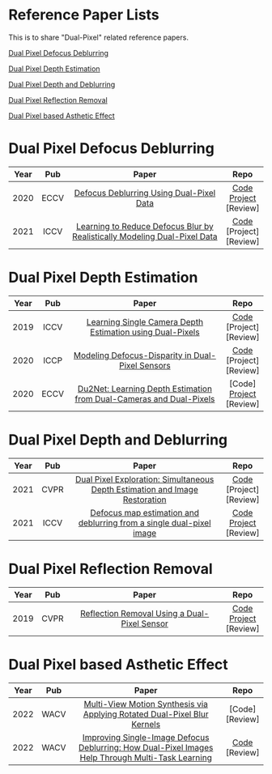 # Reference Paper Lists

This is to share "Dual-Pixel" related reference papers.

<!-- Use the same format for Repo [Code](github link) <br /> [Project](project link) <br /> [Review](review contents' link) -->
<!-- Review can be the link to ppt / pdf / word that summarizes contents of the paper. -->

[Dual Pixel Defocus Deblurring](#dual-pixel-defocus-deblurring)

[Dual Pixel Depth Estimation](#dual-pixel-depth-estimation)

[Dual Pixel Depth and Deblurring](#dual-pixel-depth-and-deblurring)

[Dual Pixel Reflection Removal](#dual-pixel-reflection-removal)

[Dual Pixel based Asthetic Effect](#dual-pixel-based-asthetic-effect)

# Dual Pixel Defocus Deblurring

|Year|Pub|Paper|Repo|
|:---:|:---:|:---:|:---:|
|2020|ECCV|[Defocus Deblurring Using Dual-Pixel Data](https://arxiv.org/abs/2005.00305)|[Code](https://github.com/Abdullah-Abuolaim/defocus-deblurring-dual-pixel) <br /> [Project](https://www.eecs.yorku.ca/~abuolaim/eccv_2020_dp_defocus_deblurring/) <br /> [Review]|
|2021|ICCV|[Learning to Reduce Defocus Blur by Realistically Modeling Dual-Pixel Data](https://arxiv.org/abs/2012.03255)|[Code](https://github.com/Abdullah-Abuolaim/recurrent-defocus-deblurring-synth-dual-pixel) <br /> [Project] <br /> [Review]|

# Dual Pixel Depth Estimation

|Year|Pub|Paper|Repo|
|:---:|:---:|:---:|:---:|
|2019|ICCV|[Learning Single Camera Depth Estimation using Dual-Pixels](https://arxiv.org/abs/1904.05822)|[Code](https://github.com/google-research/google-research/tree/master/dual_pixels) <br /> [Project] <br /> [Review]|
|2020|ICCP|[Modeling Defocus-Disparity in Dual-Pixel Sensors](https://abhijithpunnappurath.github.io/ICCP2020.pdf)|[Code](https://github.com/abhijithpunnappurath/dual-pixel-defocus-disparity) <br /> [Project] <br /> [Review]|
|2020|ECCV|[Du2Net: Learning Depth Estimation from Dual-Cameras and Dual-Pixels](https://arxiv.org/abs/2003.14299)|[Code] <br /> [Project](https://augmentedperception.github.io/du2net/) <br /> [Review]|

# Dual Pixel Depth and Deblurring

|Year|Pub|Paper|Repo|
|:---:|:---:|:---:|:---:|
|2021|CVPR|[Dual Pixel Exploration: Simultaneous Depth Estimation and Image Restoration](https://arxiv.org/abs/2012.00301)|[Code](https://github.com/panpanfei/Dual-Pixel-Exploration-Simultaneous-Depth-Estimation-and-Image-Restoration) <br /> [Project] <br /> [Review]|
|2021|ICCV|[Defocus map estimation and deblurring from a single dual-pixel image](https://arxiv.org/abs/2110.05655)|[Code](https://github.com/cmu-ci-lab/dual_pixel_defocus_estimation_deblurring) <br /> [Project](https://imaging.cs.cmu.edu/dual_pixels/) <br /> [Review]|

# Dual Pixel Reflection Removal

|Year|Pub|Paper|Repo|
|:---:|:---:|:---:|:---:|
|2019|CVPR|[Reflection Removal Using a Dual-Pixel Sensor](https://openaccess.thecvf.com/content_CVPR_2019/papers/Punnappurath_Reflection_Removal_Using_a_Dual-Pixel_Sensor_CVPR_2019_paper.pdf)|[Code](https://github.com/abhijithpunnappurath/dprr) <br /> [Project](https://abhijithpunnappurath.github.io/dprr.html) <br /> [Review]|

# Dual Pixel based Asthetic Effect

|Year|Pub|Paper|Repo|
|:---:|:---:|:---:|:---:|
|2022|WACV|[Multi-View Motion Synthesis via Applying Rotated Dual-Pixel Blur Kernels](https://openaccess.thecvf.com/content/WACV2022W/WACI/html/Abuolaim_Multi-View_Motion_Synthesis_via_Applying_Rotated_Dual-Pixel_Blur_Kernels_WACVW_2022_paper.html)|[Code] <br /> [Review]|
|2022|WACV|[Improving Single-Image Defocus Deblurring: How Dual-Pixel Images Help Through Multi-Task Learning](https://openaccess.thecvf.com/content/WACV2022/html/Abuolaim_Improving_Single-Image_Defocus_Deblurring_How_Dual-Pixel_Images_Help_Through_Multi-Task_WACV_2022_paper.html)|[Code](https://github.com/Abdullah-Abuolaim/multi-task-defocus-deblurring-dual-pixel-nimat) <br /> [Review]|

